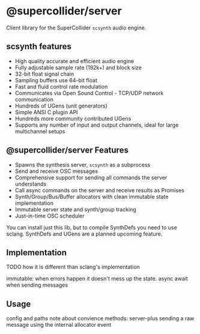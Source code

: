 # @supercollider/server

Client library for the SuperCollider `scsynth` audio engine.

## scsynth features

- High quality accurate and efficient audio engine
- Fully adjustable sample rate (192k+) and block size
- 32-bit float signal chain
- Sampling buffers use 64-bit float
- Fast and fluid control rate modulation
- Communicates via Open Sound Control - TCP/UDP network communication
- Hundreds of UGens (unit generators)
- Simple ANSI C plugin API
- Hundreds more community contributed UGens
- Supports any number of input and output channels, ideal for large multichannel setups


## @supercollider/server Features

- Spawns the synthesis server, `scsynth` as a subprocess
- Send and receive OSC messages
- Comprehensive support for sending all commands the server understands
- Call async commands on the server and receive results as Promises
- Synth/Group/Bus/Buffer allocators with clean immutable state implementation
- Immutable server state and synth/group tracking
- Just-in-time OSC scheduler

You can install just this lib, but to compile SynthDefs you need to use sclang. SynthDefs and UGens are a planned upcoming feature.

## Implementation

TODO how it is different than sclang's implementation

immutable: when errors happen it doesn't mess up the state.
async await when sending messages

## Usage

config and paths
note about convience methods: server-plus
sending a raw message
using the internal allocator
event

